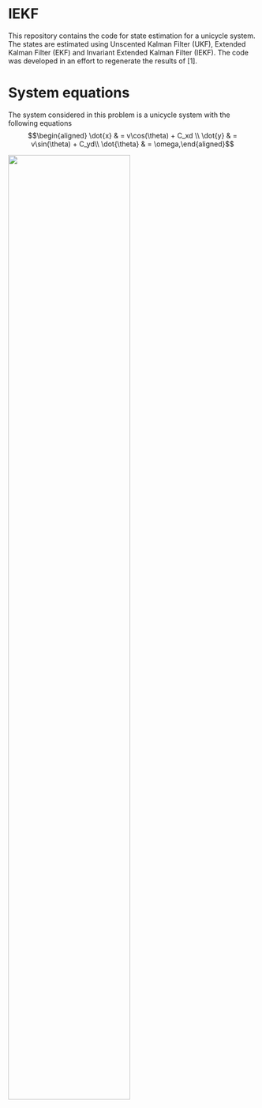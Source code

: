 # IEKF
This repository contains the code for state estimation for a unicycle system. The states are estimated using Unscented Kalman Filter (UKF), Extended Kalman Filter (EKF) and Invariant Extended Kalman Filter (IEKF). The code was developed in an effort to regenerate the results of [1].

# System equations
The system considered in this problem is a unicycle system with the following equations
$$\begin{aligned}
\dot{x} & = v\cos(\theta) + C_xd \\
\dot{y} & = v\sin(\theta) + C_yd\\
\dot{\theta} & = \omega,\end{aligned}$$

<img src="/images/1.png" width="70%" height="70%">
